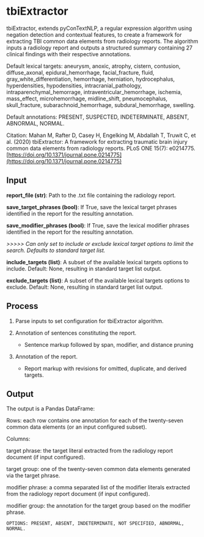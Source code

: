 # tbiExtractor

tbiExtractor, extends pyConTextNLP, a regular expression algorithm using negation detection and contextual features, to create a framework for extracting TBI common data elements from radiology reports. The algorithm inputs a radiology report and outputs a structured summary containing 27 clinical findings with their respective annotations.

Default lexical targets: aneurysm, anoxic, atrophy, cistern, contusion, diffuse_axonal, epidural_hemorrhage, facial_fracture, fluid, gray_white_differentiation, hemorrhage, herniation, hydrocephalus, hyperdensities, hypodensities, intracranial_pathology, intraparenchymal_hemorrage, intraventricular_hemorrhage, ischemia, mass_effect, microhemorrhage, midline_shift, pneumocephalus, skull_fracture, subarachnoid_hemorrhage, subdural_hemorrhage, swelling.

Default annotations: PRESENT, SUSPECTED, INDETERMINATE, ABSENT, ABNORMAL, NORMAL.

Citation: Mahan M, Rafter D, Casey H, Engelking M, Abdallah T, Truwit C, et al. (2020) tbiExtractor: A framework for extracting traumatic brain injury common data elements from radiology reports. PLoS ONE 15(7): e0214775. [https://doi.org/10.1371/journal.pone.0214775](https://doi.org/10.1371/journal.pone.0214775)

## Input

**report_file (str)**: Path to the .txt file containing the radiology report.

**save_target_phrases (bool)**:  If True, save the lexical target phrases identified in the report for the resulting annotation.

**save_modifier_phrases (bool)**: If True, save the lexical modifier phrases identified in the report for the resulting annotation.

*>>>>> Can only set to include or exclude lexical target options to limit the search. Defaults to standard target list.*

**include_targets (list)**: A subset of the available lexical targets options to include. Default: None, resulting in standard target list output.

**exclude_targets (list)**: A subset of the available lexical targets options to exclude. Default: None, resulting in standard target list output.


## Process

1. Parse inputs to set configuration for tbiExtractor algorithm.

2. Annotation of sentences constituting the report.
	- Sentence markup followed by span, modifier, and distance pruning

3. Annotation of the report.
	- Report markup with revisions for omitted, duplicate, and derived targets.


## Output

The output is a Pandas DataFrame:

Rows: each row contains one annotation for each of the twenty-seven common data elements (or an input configured subset).

Columns:

target phrase: the target literal extracted from the radiology report document (if input configured).

target group: one of the twenty-seven common data elements generated via the target phrase.

modifier phrase: a comma separated list of the modifier literals extracted from the radiology report document (if input configured).

modifier group: the annotation for the target group based on the modifier phrase.

	OPTIONS: PRESENT, ABSENT, INDETERMINATE, NOT SPECIFIED, ABNORMAL, NORMAL.
